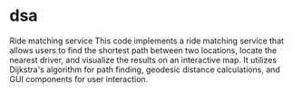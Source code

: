 # dsa
Ride matching service
This code implements a ride matching service that allows users to find the shortest path between two locations,
locate the nearest driver, and visualize the results on an interactive map. It utilizes Dijkstra's algorithm for path finding, geodesic distance calculations, and GUI components for user interaction.
